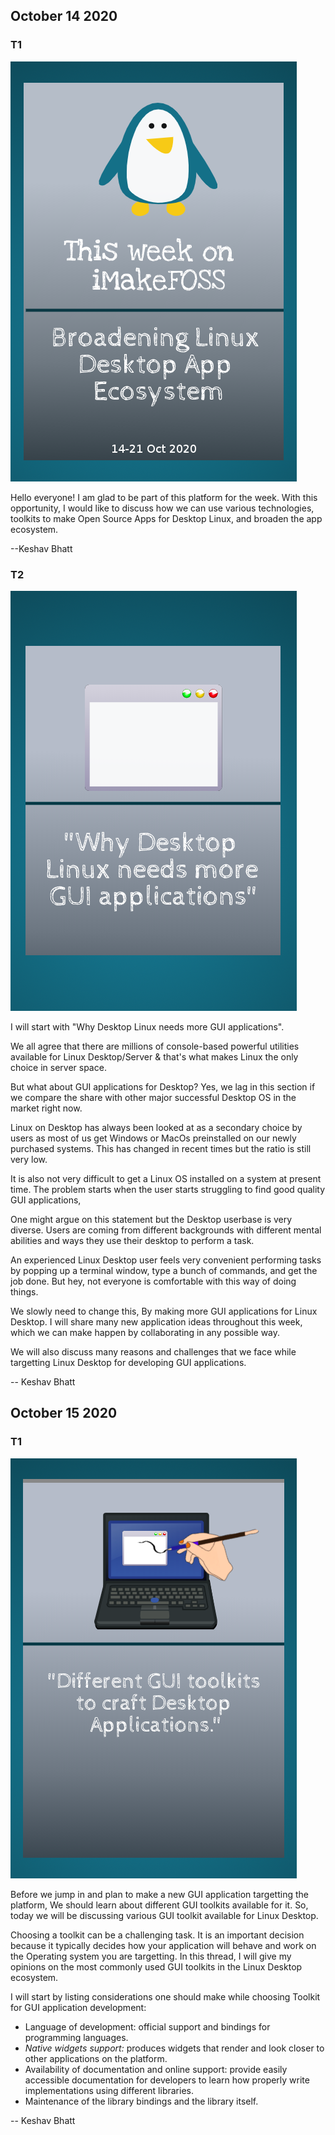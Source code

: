 ## October 14 2020 

### T1

![T1](https://github.com/keshavbhatt/imakefoss/blob/main/images/1.png?raw=true)

Hello everyone! I am glad to be part of this platform for the week. With this opportunity, I would like to discuss how we can use various technologies, toolkits to make Open Source Apps for Desktop Linux, and broaden the app ecosystem. 

--Keshav Bhatt

### T2

![t2](https://github.com/keshavbhatt/imakefoss/blob/main/images/2.png?raw=true)

I will start with "Why Desktop Linux needs more GUI applications".

We all agree that there are millions of console-based powerful utilities available for Linux Desktop/Server & that's what makes Linux the only choice in server space.

But what about GUI applications for Desktop? Yes, we lag in this section if we compare the share with other major successful Desktop OS in the market right now.

Linux on Desktop has always been looked at as a secondary choice by users as most of us get Windows or MacOs preinstalled on our newly purchased systems. This has changed in recent times but the ratio is still very low.

It is also not very difficult to get a Linux OS installed on a system at present time. The problem starts when the user starts struggling to find good quality GUI applications,

One might argue on this statement but the Desktop userbase is very diverse. Users are coming from different backgrounds with different mental abilities and ways they use their desktop to perform a task.

An experienced Linux Desktop user feels very convenient performing tasks by popping up a terminal window, type a bunch of commands, and get the job done. But hey, not everyone is comfortable with this way of doing things.

We slowly need to change this, By making more GUI applications for Linux Desktop. I will share many new application ideas throughout this week, which we can make happen by collaborating in any possible way.

We will also discuss many reasons and challenges that we face while targetting Linux Desktop for developing GUI applications.

-- Keshav Bhatt

## October 15 2020

### T1

![t1](https://github.com/keshavbhatt/imakefoss/blob/main/images/3.png?raw=true)

Before we jump in and plan to make a new GUI application targetting the platform, We should learn about different GUI toolkits available for it. So, today we will be discussing various GUI toolkit available for Linux Desktop.

Choosing a toolkit can be a challenging task. It is an important decision because it typically decides how your application will behave and work on the Operating system you are targetting. In this thread, I will give my opinions on the most commonly used GUI toolkits in the Linux Desktop ecosystem.

I will start by listing considerations one should make while choosing Toolkit for GUI application development:

-   Language of development: official support and bindings for programming languages.
-   _Native widgets support:_ produces widgets that render and look closer to other applications on the platform.
-   Availability of documentation and online support: provide easily accessible documentation for developers to learn how properly write implementations using different libraries.
-   Maintenance of the library bindings and the library itself.

-- Keshav Bhatt
